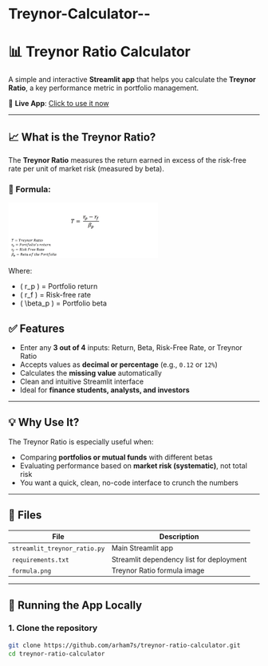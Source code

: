 # Treynor-Calculator--

# 📊 Treynor Ratio Calculator

A simple and interactive **Streamlit app** that helps you calculate the **Treynor Ratio**, a key performance metric in portfolio management.

🔗 **Live App**: [Click to use it now](https://treynnorratiocalculation.streamlit.app)

---

## 📈 What is the Treynor Ratio?

The **Treynor Ratio** measures the return earned in excess of the risk-free rate per unit of market risk (measured by beta).

### 🧮 Formula:

<img src="https://raw.githubusercontent.com/arham7s/Treynor-Calculator--/main/Treynor_ratio.png" width="300"/>

Where:

- \( r_p \) = Portfolio return  
- \( r_f \) = Risk-free rate  
- \( \beta_p \) = Portfolio beta


## ✅ Features

- Enter any **3 out of 4** inputs: Return, Beta, Risk-Free Rate, or Treynor Ratio
- Accepts values as **decimal or percentage** (e.g., `0.12` or `12%`)
- Calculates the **missing value** automatically
- Clean and intuitive Streamlit interface
- Ideal for **finance students, analysts, and investors**

---

## 💡 Why Use It?

The Treynor Ratio is especially useful when:
- Comparing **portfolios or mutual funds** with different betas
- Evaluating performance based on **market risk (systematic)**, not total risk
- You want a quick, clean, no-code interface to crunch the numbers

---

## 📁 Files

| File                     | Description                                |
|--------------------------|--------------------------------------------|
| `streamlit_treynor_ratio.py` | Main Streamlit app                      |
| `requirements.txt`       | Streamlit dependency list for deployment  |
| `formula.png`            | Treynor Ratio formula image               |

---

## 🚀 Running the App Locally

### 1. Clone the repository
```bash
git clone https://github.com/arham7s/treynor-ratio-calculator.git
cd treynor-ratio-calculator
